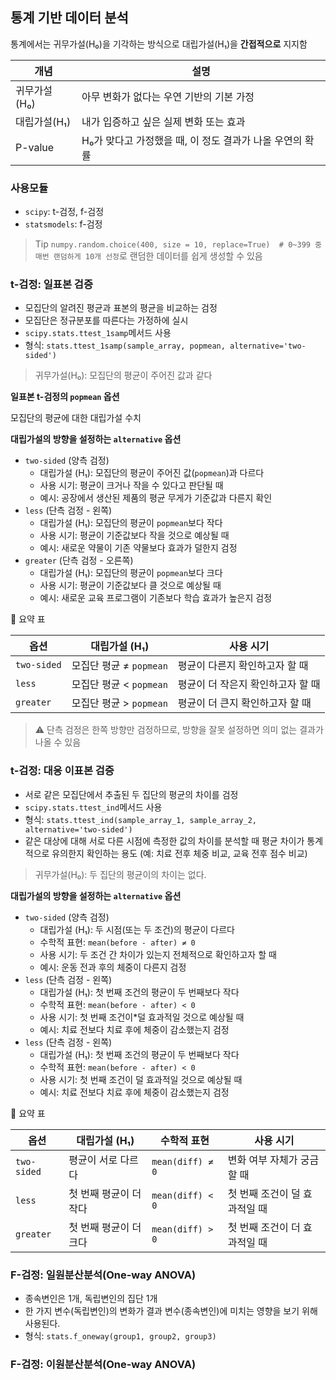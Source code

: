 ## 통계 기반 데이터 분석

통계에서는 귀무가설(H₀)을 기각하는 방식으로 대립가설(H₁)을 **간접적으로** 지지함

| 개념            | 설명                                                        |
|-----------------|-------------------------------------------------------------|
| 귀무가설(H₀)    | 아무 변화가 없다는 우연 기반의 기본 가정               |
| 대립가설(H₁)    | 내가 입증하고 싶은 실제 변화 또는 효과                 |
| P-value         | H₀가 맞다고 가정했을 때, 이 정도 결과가 나올 우연의 확률 |


### 사용모듈

- `scipy`: t-검정, f-검정
- `statsmodels`: f-검정

> Tip
> `numpy.random.choice(400, size = 10, replace=True)  # 0~399 중 매번 랜덤하게 10개 선정`로 랜덤한 데이터를 쉽게 생성할 수 있음

### t-검정: 일표본 검증

- 모집단의 알려진 평균과 표본의 평균을 비교하는 검정
- 모집단은 정규분포를 따른다는 가정하에 실시
- `scipy.stats.ttest_1samp`메서드 사용
- 형식: `stats.ttest_1samp(sample_array, popmean, alternative='two-sided')`

> 귀무가설(H₀): 모집단의 평균이 주어진 값과 같다


**일표본 t-검정의 `popmean` 옵션**

모집단의 평균에 대한 대립가설 수치


**대립가설의 방향을 설정하는 `alternative` 옵션**

- `two-sided` (양측 검정)
  - 대립가설 (H₁): 모집단의 평균이 주어진 값(`popmean`)과 다르다
  - 사용 시기: 평균이 크거나 작을 수 있다고 판단될 때
  - 예시: 공장에서 생산된 제품의 평균 무게가 기준값과 다른지 확인
- `less` (단측 검정 - 왼쪽)
  - 대립가설 (H₁): 모집단의 평균이 `popmean`보다 작다
  - 사용 시기: 평균이 기준값보다 작을 것으로 예상될 때
  - 예시: 새로운 약물이 기존 약물보다 효과가 덜한지 검정
- `greater` (단측 검정 - 오른쪽)
   - 대립가설 (H₁): 모집단의 평균이 `popmean`보다 크다
   - 사용 시기: 평균이 기준값보다 클 것으로 예상될 때
   - 예시: 새로운 교육 프로그램이 기존보다 학습 효과가 높은지 검정


📌 요약 표

| 옵션         | 대립가설 (H₁)                     | 사용 시기                         |
|--------------|----------------------------------|----------------------------------|
| `two-sided`  | 모집단 평균 ≠ `popmean`          | 평균이 다른지 확인하고자 할 때     |
| `less`       | 모집단 평균 < `popmean`          | 평균이 더 작은지 확인하고자 할 때 |
| `greater`    | 모집단 평균 > `popmean`          | 평균이 더 큰지 확인하고자 할 때   |

> ⚠️ 단측 검정은 한쪽 방향만 검정하므로, 방향을 잘못 설정하면 의미 없는 결과가 나올 수 있음


### t-검정: 대응 이표본 검증

- 서로 같은 모집단에서 추출된 두 집단의 평균의 차이를 검정
- `scipy.stats.ttest_ind`메서드 사용
- 형식: `stats.ttest_ind(sample_array_1, sample_array_2, alternative='two-sided')`
- 같은 대상에 대해 서로 다른 시점에 측정한 값의 차이를 분석할 때 평균 차이가 통계적으로 유의한지 확인하는 용도 (예: 치료 전후 체중 비교, 교육 전후 점수 비교)

> 귀무가설(H₀): 두 집단의 평균이의 차이는 없다.


**대립가설의 방향을 설정하는 `alternative` 옵션**

- `two-sided` (양측 검정)
  - 대립가설 (H₁): 두 시점(또는 두 조건)의 평균이 다르다
  - 수학적 표현: `mean(before - after) ≠ 0`
  - 사용 시기: 두 조건 간 차이가 있는지 전체적으로 확인하고자 할 때
  - 예시: 운동 전과 후의 체중이 다른지 검정
- `less` (단측 검정 - 왼쪽)
  - 대립가설 (H₁): 첫 번째 조건의 평균이 두 번째보다 작다
  - 수학적 표현: `mean(before - after) < 0`
  - 사용 시기: 첫 번째 조건이*덜 효과적일 것으로 예상될 때
  - 예시: 치료 전보다 치료 후에 체중이 감소했는지 검정
- `less` (단측 검정 - 왼쪽)
  - 대립가설 (H₁): 첫 번째 조건의 평균이 두 번째보다 작다
  - 수학적 표현: `mean(before - after) < 0`
  - 사용 시기: 첫 번째 조건이 덜 효과적일 것으로 예상될 때
  - 예시: 치료 전보다 치료 후에 체중이 감소했는지 검정


📌 요약 표

| 옵션         | 대립가설 (H₁)                      | 수학적 표현                    | 사용 시기                           |
|--------------|-----------------------------------|-------------------------------|------------------------------------|
| `two-sided`  | 평균이 서로 다르다                | `mean(diff) ≠ 0`              | 변화 여부 자체가 궁금할 때         |
| `less`       | 첫 번째 평균이 더 작다            | `mean(diff) < 0`              | 첫 번째 조건이 덜 효과적일 때      |
| `greater`    | 첫 번째 평균이 더 크다            | `mean(diff) > 0`              | 첫 번째 조건이 더 효과적일 때      |


### F-검정: 일원분산분석(One-way ANOVA)
- 종속변인은 1개, 독립변인의 집단 1개
- 한 가지 변수(독립변인)의 변화가 결과 변수(종속변인)에 미치는 영향을 보기 위해 사용된다.
- 형식: `stats.f_oneway(group1, group2, group3)`


### F-검정: 이원분산분석(One-way ANOVA)



